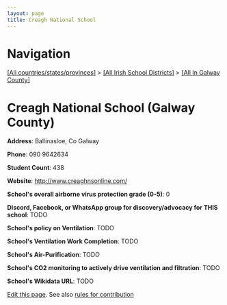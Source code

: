 ```yaml
---
layout: page
title: Creagh National School
---
```

# Navigation

[[All countries/states/provinces]](../../..) > [[All Irish School Districts]](../..) > [[All In Galway County]](..)

# Creagh National School (Galway County)

**Address**: Ballinasloe, Co Galway

**Phone**: 090 9642634

**Student Count**: 438

**Website**: <http://www.creaghnsonline.com/>

**School's overall airborne virus protection grade (0-5)**: 0

**Discord, Facebook, or WhatsApp group for discovery/advocacy for THIS school**: TODO

**School's policy on Ventilation**: TODO

**School's Ventilation Work Completion**: TODO

**School's Air-Purification**: TODO

**School's CO2 monitoring to actively drive ventilation and filtration**: TODO

**School's Wikidata URL**: TODO


[Edit this page](https://github.com/ventilate-schools/Ireland/edit/main/./Galway_County/Creagh_National_School.md). See also [rules for contribution](../../../contribution-rules/)